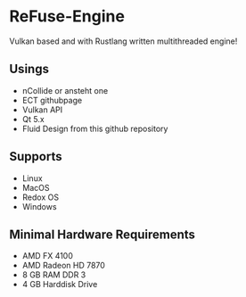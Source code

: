 # ReFuse-Engine
Vulkan based and with Rustlang written multithreaded engine!

## Usings

- nCollide or ansteht one
- ECT githubpage 
- Vulkan API
- Qt 5.x
- Fluid Design from this github repository 

## Supports

- Linux
- MacOS
- Redox OS
- Windows

## Minimal Hardware Requirements

- AMD FX 4100
- AMD Radeon HD 7870
- 8 GB RAM DDR 3
- 4 GB Harddisk Drive 
